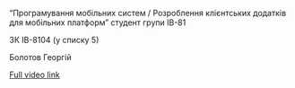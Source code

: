 “Програмування мобільних систем / Розроблення клієнтських додатків для мобільних платформ”
студент групи ІВ-81

ЗК ІВ-8104 (у списку 5)

Болотов Георгій

[Full video link](https://drive.google.com/file/d/1rO5A6HxDrtumzKZqJ13D91AZEAJL5lw-/view?usp=sharing)
